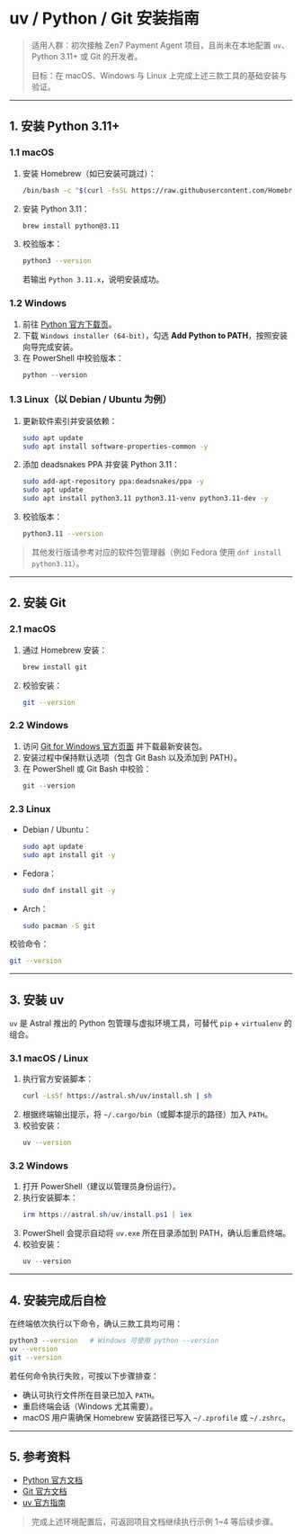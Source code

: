 # uv / Python / Git 安装指南

> 适用人群：初次接触 Zen7 Payment Agent 项目，且尚未在本地配置 `uv`、Python 3.11+ 或 Git 的开发者。
>
> 目标：在 macOS、Windows 与 Linux 上完成上述三款工具的基础安装与验证。

---

## 1. 安装 Python 3.11+

### 1.1 macOS

1. 安装 Homebrew（如已安装可跳过）：
   ```bash
   /bin/bash -c "$(curl -fsSL https://raw.githubusercontent.com/Homebrew/install/HEAD/install.sh)"
   ```
2. 安装 Python 3.11：
   ```bash
   brew install python@3.11
   ```
3. 校验版本：
   ```bash
   python3 --version
   ```
   若输出 `Python 3.11.x`，说明安装成功。

### 1.2 Windows

1. 前往 [Python 官方下载页](https://www.python.org/downloads/windows/)。
2. 下载 `Windows installer (64-bit)`，勾选 **Add Python to PATH**，按照安装向导完成安装。
3. 在 PowerShell 中校验版本：
   ```powershell
   python --version
   ```

### 1.3 Linux（以 Debian / Ubuntu 为例）

1. 更新软件索引并安装依赖：
   ```bash
   sudo apt update
   sudo apt install software-properties-common -y
   ```
2. 添加 deadsnakes PPA 并安装 Python 3.11：
   ```bash
   sudo add-apt-repository ppa:deadsnakes/ppa -y
   sudo apt update
   sudo apt install python3.11 python3.11-venv python3.11-dev -y
   ```
3. 校验版本：
   ```bash
   python3.11 --version
   ```

> 其他发行版请参考对应的软件包管理器（例如 Fedora 使用 `dnf install python3.11`）。

---

## 2. 安装 Git

### 2.1 macOS

1. 通过 Homebrew 安装：
   ```bash
   brew install git
   ```
2. 校验安装：
   ```bash
   git --version
   ```

### 2.2 Windows

1. 访问 [Git for Windows 官方页面](https://git-scm.com/download/win) 并下载最新安装包。
2. 安装过程中保持默认选项（包含 Git Bash 以及添加到 PATH）。
3. 在 PowerShell 或 Git Bash 中校验：
   ```powershell
   git --version
   ```

### 2.3 Linux

- Debian / Ubuntu：
  ```bash
  sudo apt update
  sudo apt install git -y
  ```
- Fedora：
  ```bash
  sudo dnf install git -y
  ```
- Arch：
  ```bash
  sudo pacman -S git
  ```

校验命令：

```bash
git --version
```

---

## 3. 安装 uv

`uv` 是 Astral 推出的 Python 包管理与虚拟环境工具，可替代 `pip` + `virtualenv` 的组合。

### 3.1 macOS / Linux

1. 执行官方安装脚本：
   ```bash
   curl -LsSf https://astral.sh/uv/install.sh | sh
   ```
2. 根据终端输出提示，将 `~/.cargo/bin`（或脚本提示的路径）加入 `PATH`。
3. 校验安装：
   ```bash
   uv --version
   ```

### 3.2 Windows

1. 打开 PowerShell（建议以管理员身份运行）。
2. 执行安装脚本：
   ```powershell
   irm https://astral.sh/uv/install.ps1 | iex
   ```
3. PowerShell 会提示自动将 `uv.exe` 所在目录添加到 PATH，确认后重启终端。
4. 校验安装：
   ```powershell
   uv --version
   ```

---

## 4. 安装完成后自检

在终端依次执行以下命令，确认三款工具均可用：

```bash
python3 --version   # Windows 可使用 python --version
uv --version
git --version
```

若任何命令执行失败，可按以下步骤排查：

- 确认可执行文件所在目录已加入 `PATH`。
- 重启终端会话（Windows 尤其需要）。
- macOS 用户需确保 Homebrew 安装路径已写入 `~/.zprofile` 或 `~/.zshrc`。

---

## 5. 参考资料

- [Python 官方文档](https://www.python.org/doc/)
- [Git 官方文档](https://git-scm.com/doc)
- [uv 官方指南](https://docs.astral.sh/uv/)

> 完成上述环境配置后，可返回项目文档继续执行示例 1~4 等后续步骤。
